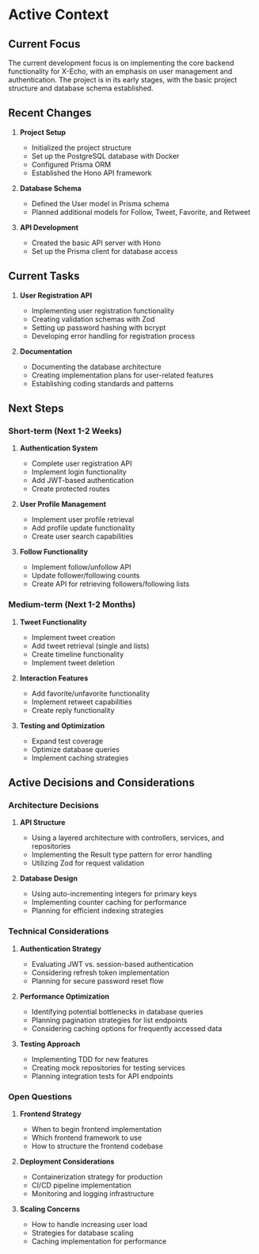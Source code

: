 # Active Context

## Current Focus

The current development focus is on implementing the core backend functionality for X-Echo, with an emphasis on user management and authentication. The project is in its early stages, with the basic project structure and database schema established.

## Recent Changes

1. **Project Setup**
   - Initialized the project structure
   - Set up the PostgreSQL database with Docker
   - Configured Prisma ORM
   - Established the Hono API framework

2. **Database Schema**
   - Defined the User model in Prisma schema
   - Planned additional models for Follow, Tweet, Favorite, and Retweet

3. **API Development**
   - Created the basic API server with Hono
   - Set up the Prisma client for database access

## Current Tasks

1. **User Registration API**
   - Implementing user registration functionality
   - Creating validation schemas with Zod
   - Setting up password hashing with bcrypt
   - Developing error handling for registration process

2. **Documentation**
   - Documenting the database architecture
   - Creating implementation plans for user-related features
   - Establishing coding standards and patterns

## Next Steps

### Short-term (Next 1-2 Weeks)

1. **Authentication System**
   - Complete user registration API
   - Implement login functionality
   - Add JWT-based authentication
   - Create protected routes

2. **User Profile Management**
   - Implement user profile retrieval
   - Add profile update functionality
   - Create user search capabilities

3. **Follow Functionality**
   - Implement follow/unfollow API
   - Update follower/following counts
   - Create API for retrieving followers/following lists

### Medium-term (Next 1-2 Months)

1. **Tweet Functionality**
   - Implement tweet creation
   - Add tweet retrieval (single and lists)
   - Create timeline functionality
   - Implement tweet deletion

2. **Interaction Features**
   - Add favorite/unfavorite functionality
   - Implement retweet capabilities
   - Create reply functionality

3. **Testing and Optimization**
   - Expand test coverage
   - Optimize database queries
   - Implement caching strategies

## Active Decisions and Considerations

### Architecture Decisions

1. **API Structure**
   - Using a layered architecture with controllers, services, and repositories
   - Implementing the Result type pattern for error handling
   - Utilizing Zod for request validation

2. **Database Design**
   - Using auto-incrementing integers for primary keys
   - Implementing counter caching for performance
   - Planning for efficient indexing strategies

### Technical Considerations

1. **Authentication Strategy**
   - Evaluating JWT vs. session-based authentication
   - Considering refresh token implementation
   - Planning for secure password reset flow

2. **Performance Optimization**
   - Identifying potential bottlenecks in database queries
   - Planning pagination strategies for list endpoints
   - Considering caching options for frequently accessed data

3. **Testing Approach**
   - Implementing TDD for new features
   - Creating mock repositories for testing services
   - Planning integration tests for API endpoints

### Open Questions

1. **Frontend Strategy**
   - When to begin frontend implementation
   - Which frontend framework to use
   - How to structure the frontend codebase

2. **Deployment Considerations**
   - Containerization strategy for production
   - CI/CD pipeline implementation
   - Monitoring and logging infrastructure

3. **Scaling Concerns**
   - How to handle increasing user load
   - Strategies for database scaling
   - Caching implementation for performance
